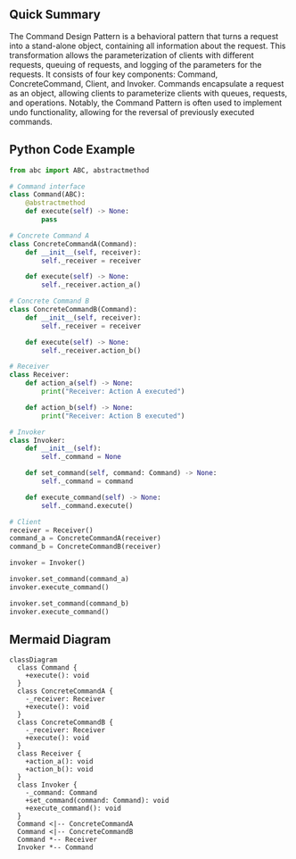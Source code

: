 ## Quick Summary

The Command Design Pattern is a behavioral pattern that turns a request into a stand-alone object, containing all information about the request. This transformation allows the parameterization of clients with different requests, queuing of requests, and logging of the parameters for the requests. It consists of four key components: Command, ConcreteCommand, Client, and Invoker. Commands encapsulate a request as an object, allowing clients to parameterize clients with queues, requests, and operations. Notably, the Command Pattern is often used to implement undo functionality, allowing for the reversal of previously executed commands.

## Python Code Example
```python
from abc import ABC, abstractmethod

# Command interface
class Command(ABC):
    @abstractmethod
    def execute(self) -> None:
        pass

# Concrete Command A
class ConcreteCommandA(Command):
    def __init__(self, receiver):
        self._receiver = receiver

    def execute(self) -> None:
        self._receiver.action_a()

# Concrete Command B
class ConcreteCommandB(Command):
    def __init__(self, receiver):
        self._receiver = receiver

    def execute(self) -> None:
        self._receiver.action_b()

# Receiver
class Receiver:
    def action_a(self) -> None:
        print("Receiver: Action A executed")

    def action_b(self) -> None:
        print("Receiver: Action B executed")

# Invoker
class Invoker:
    def __init__(self):
        self._command = None

    def set_command(self, command: Command) -> None:
        self._command = command

    def execute_command(self) -> None:
        self._command.execute()

# Client
receiver = Receiver()
command_a = ConcreteCommandA(receiver)
command_b = ConcreteCommandB(receiver)

invoker = Invoker()

invoker.set_command(command_a)
invoker.execute_command()

invoker.set_command(command_b)
invoker.execute_command()
```

## Mermaid Diagram
```mermaid
classDiagram
  class Command {
    +execute(): void
  }
  class ConcreteCommandA {
    -_receiver: Receiver
    +execute(): void
  }
  class ConcreteCommandB {
    -_receiver: Receiver
    +execute(): void
  }
  class Receiver {
    +action_a(): void
    +action_b(): void
  }
  class Invoker {
    -_command: Command
    +set_command(command: Command): void
    +execute_command(): void
  }
  Command <|-- ConcreteCommandA
  Command <|-- ConcreteCommandB
  Command *-- Receiver
  Invoker *-- Command
```
